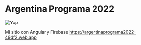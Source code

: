 # Argentina Programa 2022
![Yop](https://i.imgur.com/91TKERR.jpeg)

Mi sitio con Angular y Firebase
https://argentinaprograma2022-49df2.web.app